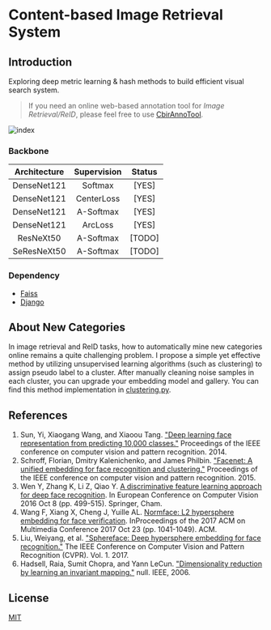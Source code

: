 # Content-based Image Retrieval System
## Introduction
Exploring deep metric learning & hash methods to build efficient visual search system.

> If you need an online web-based annotation tool for _Image Retrieval/ReID_, please feel free to use [CbirAnnoTool](https://github.com/lucasxlu/CbirAnnoTool.git).

![index](https://raw.githubusercontent.com/lucasxlu/CbirAnnoTool/master/index.png)

### Backbone
| Architecture | Supervision | Status |
| :---: |:---: |:---: |
| DenseNet121 | Softmax | [YES] |
| DenseNet121 | CenterLoss | [YES] |
| DenseNet121 | A-Softmax | [YES] |
| DenseNet121 | ArcLoss | [YES] |
| ResNeXt50 | A-Softmax | [TODO] |
| SeResNeXt50 | A-Softmax | [TODO] |


### Dependency
 * [Faiss](https://github.com/facebookresearch/faiss.git)
 * [Django](https://www.djangoproject.com/)
 

## About New Categories
In image retrieval and ReID tasks, how to automatically mine new categories online remains a quite challenging problem.
I propose a simple yet effective method by utilizing unsupervised learning algorithms (such as clustering) to assign pseudo label to a cluster.
After manually cleaning noise samples in each cluster, you can upgrade your embedding model and gallery. You can find this method implementation in [clustering.py](./clustering.py).


## References
1. Sun, Yi, Xiaogang Wang, and Xiaoou Tang. ["Deep learning face representation from predicting 10,000 classes."](http://mmlab.ie.cuhk.edu.hk/pdf/YiSun_CVPR14.pdf) Proceedings of the IEEE conference on computer vision and pattern recognition. 2014.
2. Schroff, Florian, Dmitry Kalenichenko, and James Philbin. ["Facenet: A unified embedding for face recognition and clustering."](https://www.cv-foundation.org/openaccess/content_cvpr_2015/papers/Schroff_FaceNet_A_Unified_2015_CVPR_paper.pdf) Proceedings of the IEEE conference on computer vision and pattern recognition. 2015.
3. Wen Y, Zhang K, Li Z, Qiao Y. [A discriminative feature learning approach for deep face recognition](https://ydwen.github.io/papers/WenECCV16.pdf). In European Conference on Computer Vision 2016 Oct 8 (pp. 499-515). Springer, Cham.
4. Wang F, Xiang X, Cheng J, Yuille AL. [Normface: L2 hypersphere embedding for face verification](https://arxiv.org/pdf/1704.06369v4.pdf). InProceedings of the 2017 ACM on Multimedia Conference 2017 Oct 23 (pp. 1041-1049). ACM.
5. Liu, Weiyang, et al. ["Sphereface: Deep hypersphere embedding for face recognition."](http://openaccess.thecvf.com/content_cvpr_2017/papers/Liu_SphereFace_Deep_Hypersphere_CVPR_2017_paper.pdf) The IEEE Conference on Computer Vision and Pattern Recognition (CVPR). Vol. 1. 2017.
6. Hadsell, Raia, Sumit Chopra, and Yann LeCun. ["Dimensionality reduction by learning an invariant mapping."](http://www.cs.toronto.edu/~hinton/csc2535/readings/hadsell-chopra-lecun-06-1.pdf) null. IEEE, 2006.


## License
[MIT](./LICENSE)

